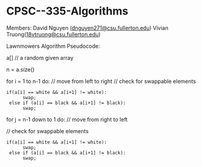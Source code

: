 # CPSC--335-Algorithms

Members:
David Nguyen (dnguyen271@csu.fullerton.edu)
Vivian Truong(18vtruong@csu.fullerton.edu)

Lawnmowers Algorithm Pseudocode:

a[] // a random given array

n = a.size()

for i = 1 to n-1 do:  // move from left to right
// check for swappable elements
    
    if(a[i] == white && a[i+1] != white):
          swap;
     else if (a[i] == black && a[i+1] != black):
          swap;
for j = n-1 down to 1 do:  // move from right to left

// check for swappable elements
    
    if(a[i] == white && a[i+1] != white):
          swap;
     else if (a[i] == black && a[i+1] != black):
          swap;
